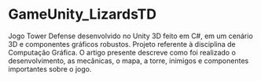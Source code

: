 # GameUnity_LizardsTD
Jogo Tower Defense desenvolvido no Unity 3D feito em C#, em um cenário 3D e componentes gráficos robustos. Projeto referente à disciplina de Computação Gráfica. 
O artigo presente descreve como foi realizado o desenvolvimento, as mecânicas, o mapa, a torre, inimigos e componentes importantes sobre o jogo.
